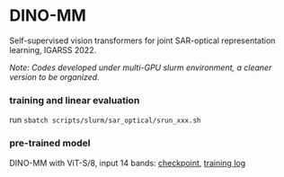 # DINO-MM
Self-supervised vision transformers for joint SAR-optical representation learning, IGARSS 2022.


*Note: Codes developed under multi-GPU slurm environment, a cleaner version to be organized.*



### training and linear evaluation
run `sbatch scripts/slurm/sar_optical/srun_xxx.sh`


### pre-trained model

DINO-MM with ViT-S/8, input 14 bands: [checkpoint](), [training log](checkpoints/pretrain_log.txt)